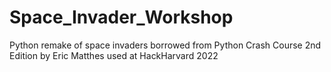 # Space_Invader_Workshop
Python remake of space invaders borrowed from Python Crash Course 2nd Edition by Eric Matthes used at HackHarvard 2022
